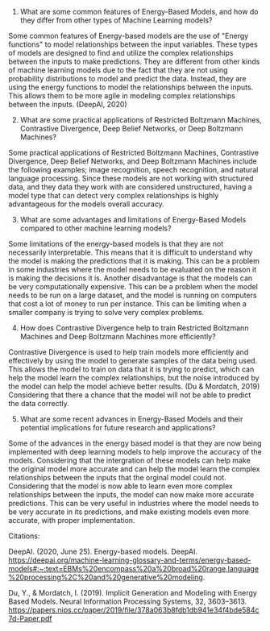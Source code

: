 1. What are some common features of Energy-Based Models, and how do they differ from other types of Machine Learning models?


Some common features of Energy-based models are the use of "Energy functions" to model relationships between the input variables. These types of models are designed to find and utilize the complex relationships between the inputs to make predictions. They are different from other kinds of machine learning models due to the fact that they are not using probability distributions to model and predict the data. Instead, they are using the energy functions to model the relationships between the inputs. This allows them to be more agile in modeling complex relationships between the inputs. (DeepAI, 2020)


2. What are some practical applications of Restricted Boltzmann Machines, Contrastive Divergence, Deep Belief Networks, or Deep Boltzmann Machines?


Some practical applications of Restricted Boltzmann Machines, Contrastive Divergence, Deep Belief Networks, and Deep Boltzmann Machines include the following examples; image recognition, speech recognition, and natural language processing. Since these models are not working with structured data, and they data they work with are considered unstructured, having a model type that can detect very complex relationships is highly advantageous for the models overall accuracy.


3. What are some advantages and limitations of Energy-Based Models compared to other machine learning models?


Some limitations of the energy-based models is that they are not necessarily interpretable. This means that it is difficult to understand why the model is making the predictions that it is making. This can be a problem in some industries where the model needs to be evaluated on the reason it is making the decisions it is. Another disadvantage is that the models can be very computationally expensive. This can be a problem when the model needs to be run on a large dataset, and the model is running on computers that cost a lot of money to run per instance. This can be limiting when a smaller company is trying to solve very complex problems.


4. How does Contrastive Divergence help to train Restricted Boltzmann Machines and Deep Boltzmann Machines more efficiently?


Contrastive Divergence is used to help train models more efficiently and effectively by using the model to generate samples of the data being used. This allows the model to train on data that it is trying to predict, which can help the model learn the complex relationships, but the noise introduced by the model can help the model achieve better results. (Du & Mordatch, 2019) Considering that there a chance that the model will not be able to predict the data correctly.


5. What are some recent advances in Energy-Based Models and their potential implications for future research and applications?


Some of the advances in the energy based model is that they are now being implemented with deep learning models to help improve the accuracy of the models. Considering that the intergration of these models can help make the original model more accurate and can help the model learn the complex relationships between the inputs that the orginal model could not. Considering that the model is now able to learn even more complex relationships between the inputs, the model can now make more accurate predictions. This can be very useful in industries where the model needs to be very accurate in its predictions, and make existing models even more accurate, with proper implementation.


Citations:

DeepAI. (2020, June 25). Energy-based models. DeepAI. https://deepai.org/machine-learning-glossary-and-terms/energy-based-models#:~:text=EBMs%20encompass%20a%20broad%20range,language%20processing%2C%20and%20generative%20modeling.

Du, Y., & Mordatch, I. (2019). Implicit Generation and Modeling with Energy Based Models. Neural Information Processing Systems, 32, 3603–3613. https://papers.nips.cc/paper/2019/file/378a063b8fdb1db941e34f4bde584c7d-Paper.pdf